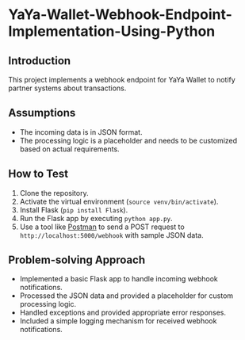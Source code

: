 # YaYa-Wallet-Webhook-Endpoint-Implementation-Using-Python


## Introduction
This project implements a webhook endpoint for YaYa Wallet to notify partner systems about transactions.

## Assumptions
- The incoming data is in JSON format.
- The processing logic is a placeholder and needs to be customized based on actual requirements.

## How to Test
1. Clone the repository.
2. Activate the virtual environment (`source venv/bin/activate`).
3. Install Flask (`pip install Flask`).
4. Run the Flask app by executing `python app.py`.
5. Use a tool like [Postman](https://www.postman.com/) to send a POST request to `http://localhost:5000/webhook` with sample JSON data.

## Problem-solving Approach
- Implemented a basic Flask app to handle incoming webhook notifications.
- Processed the JSON data and provided a placeholder for custom processing logic.
- Handled exceptions and provided appropriate error responses.
- Included a simple logging mechanism for received webhook notifications.




